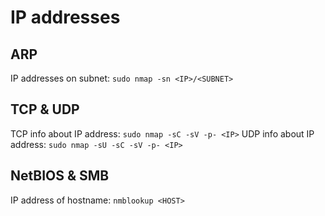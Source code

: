 # IP addresses
## ARP
IP addresses on subnet:
`sudo nmap -sn <IP>/<SUBNET>`

## TCP & UDP
TCP info about IP address:
`sudo nmap -sC -sV -p- <IP>`
UDP info about IP address:
`sudo nmap -sU -sC -sV -p- <IP>`

## NetBIOS & SMB
IP address of hostname:
`nmblookup <HOST>`